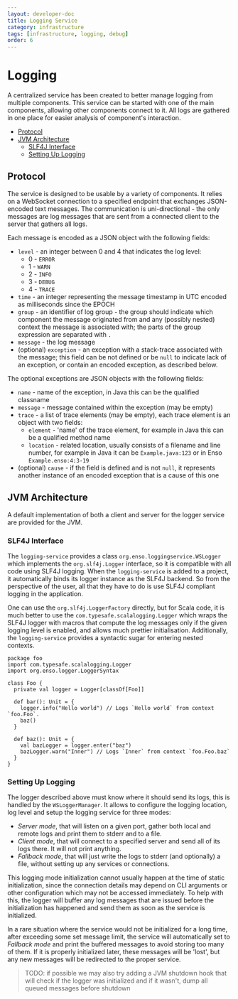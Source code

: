 ```yaml
---
layout: developer-doc
title: Logging Service
category: infrastructure
tags: [infrastructure, logging, debug]
order: 6
---
```


# Logging

A centralized service has been created to better manage logging from multiple
components. This service can be started with one of the main components,
allowing other components connect to it. All logs are gathered in one place for
easier analysis of component's interaction.

<!-- MarkdownTOC levels="2,3" autolink="true" -->

- [Protocol](#protocol)
- [JVM Architecture](#jvm-architecture)
  - [SLF4J Interface](#slf4j-interface)
  - [Setting Up Logging](#setting-up-logging)

<!-- /MarkdownTOC -->

## Protocol

The service is designed to be usable by a variety of components. It relies on a
WebSocket connection to a specified endpoint that exchanges JSON-encoded text
messages. The communication is uni-directional - the only messages are log
messages that are sent from a connected client to the server that gathers all
logs.

Each message is encoded as a JSON object with the following fields:

- `level` - an integer between 0 and 4 that indicates the log level:
  - 0 - `ERROR`
  - 1 - `WARN`
  - 2 - `INFO`
  - 3 - `DEBUG`
  - 4 - `TRACE`
- `time` - an integer representing the message timestamp in UTC encoded as
  milliseconds since the EPOCH
- `group` - an identifier of log group - the group should indicate which
  component the message originated from and any (possibly nested) context the
  message is associated with; the parts of the group expression are separated
  with `.`
- `message` - the log message
- (optional) `exception` - an exception with a stack-trace associated with the
  message; this field can be not defined or be `null` to indicate lack of an
  exception, or contain an encoded exception, as described below.

The optional exceptions are JSON objects with the following fields:

- `name` - name of the exception, in Java this can be the qualified classname
- `message` - message contained within the exception (may be empty)
- `trace` - a list of trace elements (may be empty), each trace element is an
  object with two fields:
  - `element` - 'name' of the trace element, for example in Java this can be a
    qualified method name
  - `location` - related location, usually consists of a filename and line
    number, for example in Java it can be `Example.java:123` or in Enso
    `Example.enso:4:3-19`
- (optional) `cause` - if the field is defined and is not `null`, it represents
  another instance of an encoded exception that is a cause of this one

## JVM Architecture

A default implementation of both a client and server for the logger service are
provided for the JVM.

### SLF4J Interface

The `logging-service` provides a class `org.enso.loggingservice.WSLogger` which
implements the `org.slf4j.Logger` interface, so it is compatible with all code
using SLF4J logging. When the `logging-service` is added to a project, it
automatically binds its logger instance as the SLF4J backend. So from the
perspective of the user, all that they have to do is use SLF4J compliant logging
in the application.

One can use the `org.slf4j.LoggerFactory` directly, but for Scala code, it is
much better to use the `com.typesafe.scalalogging.Logger` which wraps the SLF4J
logger with macros that compute the log messages only if the given logging level
is enabled, and allows much prettier initialisation. Additionally, the
`logging-service` provides a syntactic sugar for entering nested contexts.

```
package foo
import com.typesafe.scalalogging.Logger
import org.enso.logger.LoggerSyntax

class Foo {
  private val logger = Logger[classOf[Foo]]

  def bar(): Unit = {
    logger.info("Hello world") // Logs `Hello world` from context `foo.Foo`.
    baz()
  }

  def baz(): Unit = {
    val bazLogger = logger.enter("baz")
    bazLogger.warn("Inner") // Logs `Inner` from context `foo.Foo.baz`
  }
}
```

### Setting Up Logging

The logger described above must know where it should send its logs, this is
handled by the `WSLoggerManager`. It allows to configure the logging location,
log level and setup the logging service for three modes:

- _Server mode_, that will listen on a given port, gather both local and remote
  logs and print them to stderr and to a file.
- _Client mode_, that will connect to a specified server and send all of its
  logs there. It will not print anything.
- _Fallback mode_, that will just write the logs to stderr (and optionally) a
  file, without setting up any services or connections.

This logging mode initialization cannot usually happen at the time of static
initialization, since the connection details may depend on CLI arguments or
other configuration which may not be accessed immediately. To help with this,
the logger will buffer any log messages that are issued before the
initialization has happened and send them as soon as the service is initialized.

In a rare situation where the service would not be initialized for a long time,
after exceeding some set message limit, the service will automatically set to
_Fallback mode_ and print the buffered messages to avoid storing too many of
them. If it is properly initialized later, these messages will be 'lost', but
any new messages will be redirected to the proper service.

> TODO: if possible we may also try adding a JVM shutdown hook that will check
> if the logger was initialized and if it wasn't, dump all queued messages
> before shutdown
